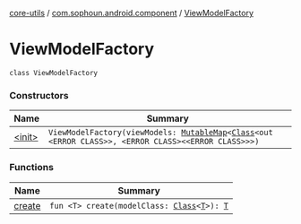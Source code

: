 [core-utils](../../index.md) / [com.sophoun.android.component](../index.md) / [ViewModelFactory](./index.md)

# ViewModelFactory

`class ViewModelFactory`

### Constructors

| Name | Summary |
|---|---|
| [&lt;init&gt;](-init-.md) | `ViewModelFactory(viewModels: `[`MutableMap`](https://kotlinlang.org/api/latest/jvm/stdlib/kotlin.collections/-mutable-map/index.html)`<`[`Class`](https://docs.oracle.com/javase/6/docs/api/java/lang/Class.html)`<out <ERROR CLASS>>, <ERROR CLASS><<ERROR CLASS>>>)` |

### Functions

| Name | Summary |
|---|---|
| [create](create.md) | `fun <T> create(modelClass: `[`Class`](https://docs.oracle.com/javase/6/docs/api/java/lang/Class.html)`<`[`T`](create.md#T)`>): `[`T`](create.md#T) |
